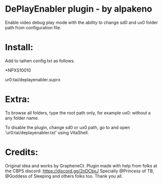 # DePlayEnabler plugin - by alpakeno

Enable video debug play mode with the ability to change sd0 and ux0 folder path from configuration file.


# Install:

Add to taihen config.txt as follows.


*NPXS10010

ur0:tai/deplayenabler.suprx


# Extra:

To browse all folders, type the root path only, for example ux0: without a any folder name. 

To disable the plugin, change sd0 or ux0 path, go to and open 'ur0:tai/deplayenabler.txt' using VitaShell.


# Credits:

Original idea and works by GrapheneCt.
Plugin made with help from folks at the CBPS discord: https://discord.gg/2nDCbxJ
Specially @Princess of TB, @Goddess of Sleeping and others folks too.
Thank you all.
